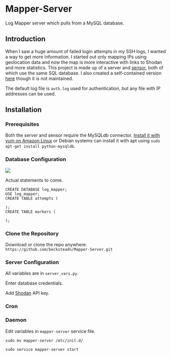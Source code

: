 # Mapper-Server
Log Mapper server which pulls from a MySQL database.

## Introduction

When I saw a huge amount of failed login attempts in my SSH logs, I wanted a way to get more information. I started out only mapping IPs using geolocation data and now the map is more interactive with links to Shodan and more statistics. This project is made up of a server and [sensor](https://github.com/becksteadn/Log-Sensor), both of which use the same SQL database. I also created a self-contained version [here](https://github.com/becksteadn/Log-Mapper) though it is not maintained.

The default log file is `auth.log` used for authentication, but any file with IP addresses can be used.

## Installation

### Prerequisites

Both the server and sensor require the MySQLdb connector. [Install it with yum on Amazon Linux](https://lazyprogrammer.me/installing-the-python-mysql-mysqldb-connector/) or Debian systems can  install it with apt using `sudo apt-get install python-mysqldb`.

### Database Configuration

![](https://lambda.sx/m4g.png)

Actual statements to come.

```
CREATE DATABASE log_mapper;
USE log_mapper;
CREATE TABLE attempts (

);
CREATE TABLE markers (

);
```

### Clone the Repository

Download or clone the repo anywhere. `https://github.com/becksteadn/Mapper-Server.git`


### Server Configuration
All variables are in `server_vars.py`.

Enter database credentials.

Add [Shodan](https://shodan.io) API key.

### Cron



### Daemon
Edit variables in `mapper-server` service file.

`sudo mv mapper-server /etc/init.d/`

`sudo service mapper-server start`
